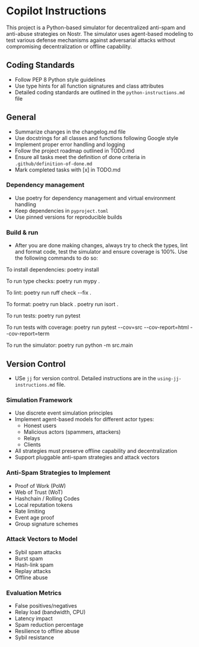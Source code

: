 # Copilot Instructions

This project is a Python-based simulator for decentralized anti-spam and anti-abuse strategies on Nostr. The simulator uses agent-based modeling to test various defense mechanisms against adversarial attacks without compromising decentralization or offline capability.

## Coding Standards

- Follow PEP 8 Python style guidelines
- Use type hints for all function signatures and class attributes
- Detailed coding standards are outlined in the `python-instructions.md` file

## General

- Summarize changes in the changelog.md file
- Use docstrings for all classes and functions following Google style
- Implement proper error handling and logging
- Follow the project roadmap outlined in TODO.md
- Ensure all tasks meet the definition of done criteria in `.github/definition-of-done.md`
- Mark completed tasks with [x] in TODO.md

### Dependency management

- Use poetry for dependency management and virtual environment handling
- Keep dependencies in `pyproject.toml`
- Use pinned versions for reproducible builds

### Build & run

- After you are done making changes, always try to check the types, lint and format code, test the simulator and ensure coverage is 100%. Use the following commands to do so:

To install dependencies:
poetry install

To run type checks:
poetry run mypy .

To lint:
poetry run ruff check --fix .

To format:
poetry run black .
poetry run isort .

To run tests:
poetry run pytest

To run tests with coverage:
poetry run pytest --cov=src --cov-report=html --cov-report=term

To run the simulator:
poetry run python -m src.main


## Version Control

- USe `jj` for version control. Detailed instructions are in the `using-jj-instructions.md` file.

### Simulation Framework

- Use discrete event simulation principles
- Implement agent-based models for different actor types:
  - Honest users
  - Malicious actors (spammers, attackers)
  - Relays
  - Clients
- All strategies must preserve offline capability and decentralization
- Support pluggable anti-spam strategies and attack vectors

### Anti-Spam Strategies to Implement

- Proof of Work (PoW)
- Web of Trust (WoT)
- Hashchain / Rolling Codes
- Local reputation tokens
- Rate limiting
- Event age proof
- Group signature schemes

### Attack Vectors to Model

- Sybil spam attacks
- Burst spam
- Hash-link spam
- Replay attacks
- Offline abuse

### Evaluation Metrics

- False positives/negatives
- Relay load (bandwidth, CPU)
- Latency impact
- Spam reduction percentage
- Resilience to offline abuse
- Sybil resistance
